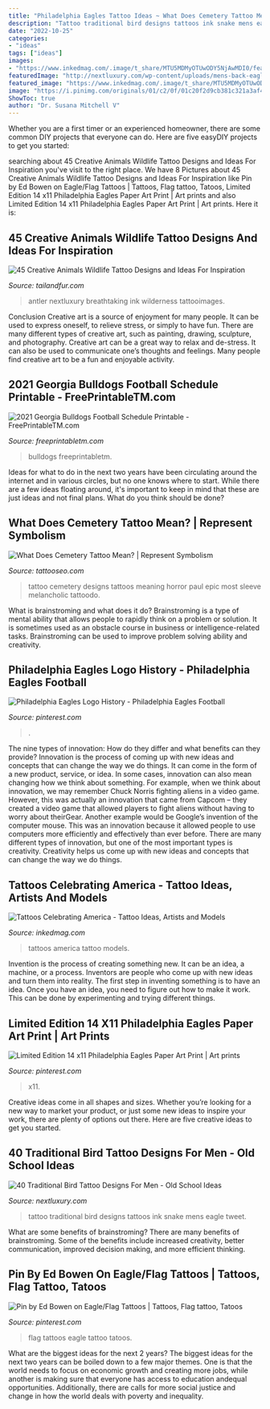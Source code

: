 ```yaml
---
title: "Philadelphia Eagles Tattoo Ideas ~ What Does Cemetery Tattoo Mean?"
description: "Tattoo traditional bird designs tattoos ink snake mens eagle tweet"
date: "2022-10-25"
categories:
- "ideas"
tags: ["ideas"]
images:
- "https://www.inkedmag.com/.image/t_share/MTU5MDMyOTUwODY5NjAwMDI0/feature.jpg"
featuredImage: "http://nextluxury.com/wp-content/uploads/mens-back-eagle-bird-with-snake-traditional-old-school-back-tattoo.jpg"
featured_image: "https://www.inkedmag.com/.image/t_share/MTU5MDMyOTUwODY5NjAwMDI0/feature.jpg"
image: "https://i.pinimg.com/originals/01/c2/0f/01c20f2d9cb381c321a3af4e7cd1e392.jpg"
ShowToc: true
author: "Dr. Susana Mitchell V"
---
```



Whether you are a first timer or an experienced homeowner, there are some common DIY projects that everyone can do. Here are five easyDIY projects to get you started:

	

		
searching about 45 Creative Animals Wildlife Tattoo Designs and Ideas For Inspiration you've visit to the right place. We have 8 Pictures about 45 Creative Animals Wildlife Tattoo Designs and Ideas For Inspiration like Pin by Ed Bowen on Eagle/Flag Tattoos | Tattoos, Flag tattoo, Tatoos, Limited Edition 14 x11 Philadelphia Eagles Paper Art Print | Art prints and also Limited Edition 14 x11 Philadelphia Eagles Paper Art Print | Art prints. Here it is:
		
    
## 45 Creative Animals Wildlife Tattoo Designs And Ideas For Inspiration

<img loading=lazy src="https://tailandfur.com/wp-content/uploads/2014/03/animasl-wildlife-tattoo-6.jpg" onerror="this.onerror=null;this.src='https://tse2.mm.bing.net/th?id=OIP.Pxg2aIVf6Cwiv3_y3Wj1PQHaKm&amp;pid=15.1';" alt="45 Creative Animals Wildlife Tattoo Designs and Ideas For Inspiration">

_Source: tailandfur.com_

>antler nextluxury breathtaking ink wilderness tattooimages. 

	

Conclusion
Creative art is a source of enjoyment for many people. It can be used to express oneself, to relieve stress, or simply to have fun. There are many different types of creative art, such as painting, drawing, sculpture, and photography.
Creative art can be a great way to relax and de-stress. It can also be used to communicate one’s thoughts and feelings. Many people find creative art to be a fun and enjoyable activity.

    
## 2021 Georgia Bulldogs Football Schedule Printable - FreePrintableTM.com

<img loading=lazy src="https://www.freeprintabletm.com/wp-content/uploads/2021/07/printable-2020-2021-philadelphia-eagles-schedule-12-235x150.png" onerror="this.onerror=null;this.src='https://tse1.mm.bing.net/th?id=OIP.HsEE_xSVjMpF-r-WYeH6SgAAAA&amp;pid=15.1';" alt="2021 Georgia Bulldogs Football Schedule Printable - FreePrintableTM.com">

_Source: freeprintabletm.com_

>bulldogs freeprintabletm. 

	

Ideas for what to do in the next two years have been circulating around the internet and in various circles, but no one knows where to start. While there are a few ideas floating around, it's important to keep in mind that these are just ideas and not final plans. What do you think should be done?

    
## What Does Cemetery Tattoo Mean? | Represent Symbolism

<img loading=lazy src="https://www.tattooseo.com/wp-content/uploads/2018/09/Cemetery-Tattoo-Meaning-34.jpg" onerror="this.onerror=null;this.src='https://tse4.mm.bing.net/th?id=OIP.XGhs7Oxe-PwkekRRx7g5jAAAAA&amp;pid=15.1';" alt="What Does Cemetery Tattoo Mean? | Represent Symbolism">

_Source: tattooseo.com_

>tattoo cemetery designs tattoos meaning horror paul epic most sleeve melancholic tattoodo. 

	

What is brainstroming and what does it do?
Brainstroming is a type of mental ability that allows people to rapidly think on a problem or solution. It is sometimes used as an obstacle course in business or intelligence-related tasks. Brainstroming can be used to improve problem solving ability and creativity.

    
## Philadelphia Eagles Logo History - Philadelphia Eagles Football

<img loading=lazy src="https://i.pinimg.com/736x/7f/b7/9a/7fb79a433e7e8d131312460b101a5494.jpg" onerror="this.onerror=null;this.src='https://tse4.mm.bing.net/th?id=OIP.a0_vJO_Tk2UjOExJWREm3gHaHa&amp;pid=15.1';" alt="Philadelphia Eagles Logo History - Philadelphia Eagles Football">

_Source: pinterest.com_

>. 

	

The nine types of innovation: How do they differ and what benefits can they provide?
Innovation is the process of coming up with new ideas and concepts that can change the way we do things. It can come in the form of a new product, service, or idea. In some cases, innovation can also mean changing how we think about something. For example, when we think about innovation, we may remember Chuck Norris fighting aliens in a video game. However, this was actually an innovation that came from Capcom – they created a video game that allowed players to fight aliens without having to worry about theirGear. Another example would be Google’s invention of the computer mouse. This was an innovation because it allowed people to use computers more efficiently and effectively than ever before. There are many different types of innovation, but one of the most important types is creativity. Creativity helps us come up with new ideas and concepts that can change the way we do things.

    
## Tattoos Celebrating America - Tattoo Ideas, Artists And Models

<img loading=lazy src="https://www.inkedmag.com/.image/t_share/MTU5MDMyOTUwODY5NjAwMDI0/feature.jpg" onerror="this.onerror=null;this.src='https://tse4.mm.bing.net/th?id=OIP.R9ObEr3Hb1YGrFUzm5hp-AHaHa&amp;pid=15.1';" alt="Tattoos Celebrating America - Tattoo Ideas, Artists and Models">

_Source: inkedmag.com_

>tattoos america tattoo models. 

	

Invention is the process of creating something new. It can be an idea, a machine, or a process. Inventors are people who come up with new ideas and turn them into reality. The first step in inventing something is to have an idea. Once you have an idea, you need to figure out how to make it work. This can be done by experimenting and trying different things.

    
## Limited Edition 14 X11 Philadelphia Eagles Paper Art Print | Art Prints

<img loading=lazy src="https://i.pinimg.com/736x/96/21/6f/96216f0b2e146b7919e7e0e0923694b8.jpg" onerror="this.onerror=null;this.src='https://tse2.mm.bing.net/th?id=OIP.pfqgjempK7-fsPp41ojjuAHaJu&amp;pid=15.1';" alt="Limited Edition 14 x11 Philadelphia Eagles Paper Art Print | Art prints">

_Source: pinterest.com_

>x11. 

	

Creative ideas come in all shapes and sizes. Whether you’re looking for a new way to market your product, or just some new ideas to inspire your work, there are plenty of options out there. Here are five creative ideas to get you started.

    
## 40 Traditional Bird Tattoo Designs For Men - Old School Ideas

<img loading=lazy src="http://nextluxury.com/wp-content/uploads/mens-back-eagle-bird-with-snake-traditional-old-school-back-tattoo.jpg" onerror="this.onerror=null;this.src='https://tse4.mm.bing.net/th?id=OIP.PlPosolJrcf23ywRwkzNNwAAAA&amp;pid=15.1';" alt="40 Traditional Bird Tattoo Designs For Men - Old School Ideas">

_Source: nextluxury.com_

>tattoo traditional bird designs tattoos ink snake mens eagle tweet. 

	

What are some benefits of brainstroming?
There are many benefits of brainstroming. Some of the benefits include increased creativity, better communication, improved decision making, and more efficient thinking.

    
## Pin By Ed Bowen On Eagle/Flag Tattoos | Tattoos, Flag Tattoo, Tatoos

<img loading=lazy src="https://i.pinimg.com/originals/01/c2/0f/01c20f2d9cb381c321a3af4e7cd1e392.jpg" onerror="this.onerror=null;this.src='https://tse2.mm.bing.net/th?id=OIP.-vdpwFua3YbTvGjwOph4pgHaJ3&amp;pid=15.1';" alt="Pin by Ed Bowen on Eagle/Flag Tattoos | Tattoos, Flag tattoo, Tatoos">

_Source: pinterest.com_

>flag tattoos eagle tattoo tatoos. 

	

What are the biggest ideas for the next 2 years?
The biggest ideas for the next two years can be boiled down to a few major themes. One is that the world needs to focus on economic growth and creating more jobs, while another is making sure that everyone has access to education andequal opportunities. Additionally, there are calls for more social justice and change in how the world deals with poverty and inequality.

